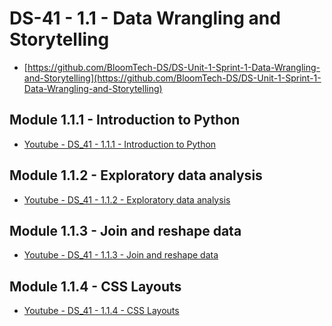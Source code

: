 #   DS-41 - 1.1 - Data Wrangling and Storytelling

- [https://github.com/BloomTech-DS/DS-Unit-1-Sprint-1-Data-Wrangling-and-Storytelling](https://github.com/BloomTech-DS/DS-Unit-1-Sprint-1-Data-Wrangling-and-Storytelling)

##   Module 1.1.1 - Introduction to Python

-   [Youtube - DS_41 - 1.1.1 - Introduction to Python](https://youtu.be/18CFhTamX10)

##   Module 1.1.2 - Exploratory data analysis

-   [Youtube - DS_41 - 1.1.2 - Exploratory data analysis](https://youtu.be/w2m9Eyxa16U)

##   Module 1.1.3 - Join and reshape data

-   [Youtube - DS_41 - 1.1.3 - Join and reshape data]()

##   Module 1.1.4 - CSS Layouts

-   [Youtube - DS_41 - 1.1.4 - CSS Layouts](https://youtu.be/vmhB_DQ2FsU)

